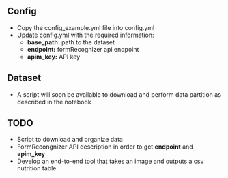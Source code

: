 ## Config
- Copy the config_example.yml file into config.yml 
- Update config.yml with the required information:
    - **base_path:** path to the dataset
    - **endpoint:** formRecognizer api endpoint
    - **apim_key:** API key

## Dataset

- A script will soon be available to download and perform data partition as described in the notebook

## TODO
- Script to download and organize data
- FormRecongnizer API description in order to get **endpoint** and **apim_key**
- Develop an end-to-end tool that takes an image and outputs a csv nutrition table
